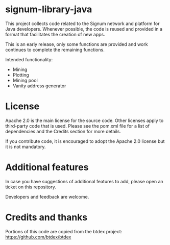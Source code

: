 # signum-library-java

This project collects code related to the Signum network and platform for Java developers.
Whenever possible, the code is reused and provided in a format that facilitates
the creation of new apps.

This is an early release, only some functions are provided and work continues
to complete the remaining functions.

Intended functionality:
+ Mining
+ Plotting
+ Mining pool
+ Vanity address generator


# License

Apache 2.0 is the main license for the source code.
Other licenses apply to third-party code that is used.
Please see the pom.xml file for a list of dependencies
and the Credits section for more details.

If you contribute code, it is encouraged to adopt the
Apache 2.0 license but it is not mandatory.


# Additional features

In case you have suggestions of additional features to add, please open
an ticket on this repository.

Developers and feedback are welcome.


# Credits and thanks
Portions of this code are copied from the btdex project: https://github.com/btdex/btdex


